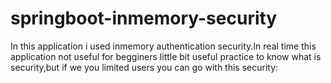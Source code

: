 # springboot-inmemory-security

In this application i used inmemory authentication security.In real time this application not useful for begginers little bit useful practice to know what is security,but if we you limited users you can go with this security:

